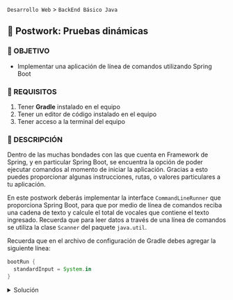 `Desarrollo Web` > `BackEnd Básico Java`

## 💪 Postwork: Pruebas dinámicas

### 🎯 OBJETIVO

- Implementar una aplicación de línea de comandos utilizando Spring Boot

### 📃 REQUISITOS

1. Tener **Gradle** instalado en el equipo
2. Tener un editor de código instalado en el equipo
3. Tener acceso a la terminal del equipo

### 💭 DESCRIPCIÓN

Dentro de las muchas bondades con las que cuenta en Framework de Spring, y en particular Spring Boot, se encuentra la opción de poder ejecutar comandos al momento de iniciar la aplicación. Gracias a esto puedes proporcionar algunas instrucciones, rutas, o valores particulares a tu aplicación.

En este postwork deberás implementar la interface `CommandLineRunner` que proporciona Spring Boot, para que por medio de línea de comandos reciba una cadena de texto y calcule el total de vocales que contiene el texto ingresado. Recuerda que para leer datos a través de una línea de comandos se utiliza la clase `Scanner` del paquete `java.util`.

Recuerda que en el archivo de configuración de Gradle debes agregar la siguiente línea:

```groovy
bootRun {
  standardInput = System.in
}
```
<details>
  <summary>Solución</summary>

  
Crea un proyecto usando Spring Initializr desde el IDE IntelliJ Idea como lo hiciste en la primera sesión. Selecciona las siguientes opciones:

    Grupo, artefacto y nombre del proyecto.
    Tipo de proyecto: **Gradle**.
    Lenguaje: **Java**.
    Forma de empaquetar la aplicación: **jar**.
    Versión de Java: **11** o superior.

![imagen](img/img_02.png)

En la siguiente ventana no selecciones ninguna dependencia; no las necesitaremos en este proyecto. Presiona el botón `Finish`.

Spring Initializr creará de forma automática una clase con el mismo nombre del proyecto y el postfijo `Application`, `SolucionApplication` en este ejemplo. Esa clase estará decorada con la anotación `@SpringBootApplication`. Modifica esta clase para hacer que implemente la interface `CommandLineRunner`

```java
@SpringBootApplication
public class SolucionApplication implements CommandLineRunner {

    public static void main(String[] args) {
        SpringApplication.run(SolucionApplication.class, args);
    }
}
```

Esta interface contiene solo un método 

```java
@Override
public void run(String... args) throws Exception {

}
```

Este se ejecutará de forma automática al momento de iniciar la aplicación. Coloca el siguiente código detro de la clase:

```java
@SpringBootApplication
public class SolucionApplication implements CommandLineRunner {

    public static void main(String[] args) {
        SpringApplication.run(SolucionApplication.class, args);
    }

    @Override
    public void run(String... args) throws Exception {
        Scanner reader = new Scanner(System.in);

        System.out.println("Introduce la palabra");
        String palabra = reader.next();

        System.out.println(cuentaVocales(palabra));
    }

    public static int cuentaVocales(String palabra)
    {
        int count = 0;
        for (int i = 0; i < palabra.length(); i++)
        {
            if (palabra.charAt(i) == 'a' || palabra.charAt(i) == 'e' || palabra.charAt(i) == 'i'
                    || palabra.charAt(i) == 'o' || palabra.charAt(i) == 'u')
            {
                count++;
            }
        }
        return count;
    }
}

```

Ejecuta la aplicación, debes obtener una salida como la siguiente al escribir la palabra en la consola del IDE:


![imagen](img/img_03.png)

La aplicación se dentendrá de forma automática cuando el resultado se imprima en pantalla.

</details>